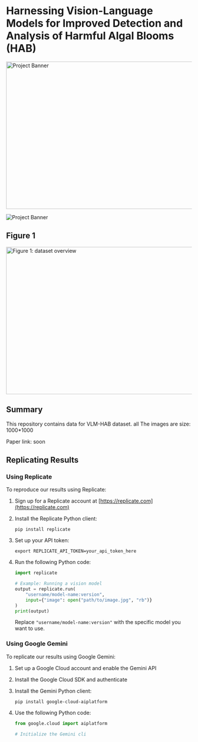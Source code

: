 # Harnessing Vision-Language Models for Improved Detection and Analysis of Harmful Algal Blooms (HAB)

<img src="./images/header.tif" alt="Project Banner" width="800" height="400">

![Project Banner](./images/header.jpg)

## Figure 1
<img src="./abstract.jpg" alt="Figure 1:   dataset overview" width="800" height="400">

## Summary

This repository contains data for VLM-HAB dataset. all The images are size:  1000*1000

Paper link: soon




## Replicating Results

### Using Replicate

To reproduce our results using Replicate:

1. Sign up for a Replicate account at [https://replicate.com](https://replicate.com)
2. Install the Replicate Python client:
   ```
   pip install replicate
   ```
3. Set up your API token:
   ```
   export REPLICATE_API_TOKEN=your_api_token_here
   ```
4. Run the following Python code:

   ```python
   import replicate

   # Example: Running a vision model
   output = replicate.run(
       "username/model-name:version",
       input={"image": open("path/to/image.jpg", "rb")}
   )
   print(output)
   ```

   Replace `"username/model-name:version"` with the specific model you want to use.

### Using Google Gemini

To replicate our results using Google Gemini:

1. Set up a Google Cloud account and enable the Gemini API
2. Install the Google Cloud SDK and authenticate
3. Install the Gemini Python client:
   ```
   pip install google-cloud-aiplatform
   ```
4. Use the following Python code:

   ```python
   from google.cloud import aiplatform

   # Initialize the Gemini cli